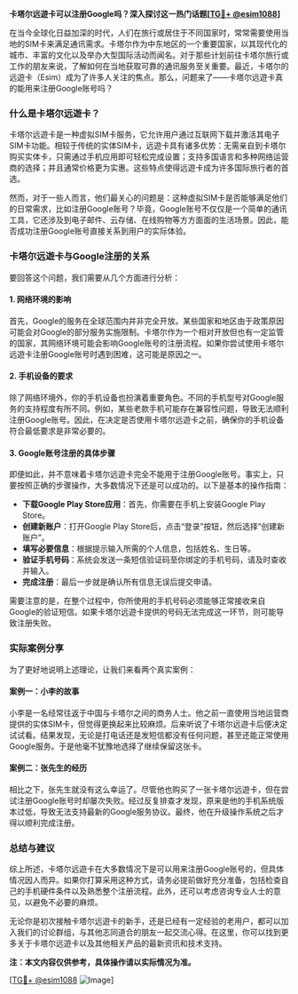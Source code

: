 **卡塔尔远遊卡可以注册Google吗？深入探讨这一热门话题[[TG💪+ @esim1088](https://t.me/s/esim1088)]**

在当今全球化日益加深的时代，人们在旅行或居住于不同国家时，常常需要使用当地的SIM卡来满足通讯需求。卡塔尔作为中东地区的一个重要国家，以其现代化的城市、丰富的文化以及举办大型国际活动而闻名。对于那些计划前往卡塔尔旅行或工作的朋友来说，了解如何在当地获取可靠的通讯服务至关重要。最近，卡塔尔的远遊卡（Esim）成为了许多人关注的焦点。那么，问题来了——卡塔尔远遊卡真的能用来注册Google账号吗？

### 什么是卡塔尔远遊卡？

卡塔尔远遊卡是一种虚拟SIM卡服务，它允许用户通过互联网下载并激活其电子SIM卡功能。相较于传统的实体SIM卡，远遊卡具有诸多优势：无需亲自到卡塔尔购买实体卡，只需通过手机应用即可轻松完成设置；支持多国语言和多种网络运营商的选择；并且通常价格更为实惠。这些特点使得远遊卡成为许多国际旅行者的首选。

然而，对于一些人而言，他们最关心的问题是：这种虚拟SIM卡是否能够满足他们的日常需求，比如注册Google账号？毕竟，Google账号不仅仅是一个简单的通讯工具，它还涉及到电子邮件、云存储、在线购物等方方面面的生活场景。因此，能否成功注册Google账号直接关系到用户的实际体验。

### 卡塔尔远遊卡与Google注册的关系

要回答这个问题，我们需要从几个方面进行分析：

#### 1. 网络环境的影响
首先，Google的服务在全球范围内并非完全开放。某些国家和地区由于政策原因可能会对Google的部分服务实施限制。卡塔尔作为一个相对开放但也有一定监管的国家，其网络环境可能会影响Google账号的注册流程。如果你尝试使用卡塔尔远遊卡注册Google账号时遇到困难，这可能是原因之一。

#### 2. 手机设备的要求
除了网络环境外，你的手机设备也扮演着重要角色。不同的手机型号对Google服务的支持程度有所不同。例如，某些老款手机可能存在兼容性问题，导致无法顺利注册Google账号。因此，在决定是否使用卡塔尔远遊卡之前，确保你的手机设备符合最低要求是非常必要的。

#### 3. Google账号注册的具体步骤
即便如此，并不意味着卡塔尔远遊卡完全不能用于注册Google账号。事实上，只要按照正确的步骤操作，大多数情况下还是可以成功的。以下是基本的操作指南：

- **下载Google Play Store应用**：首先，你需要在手机上安装Google Play Store。
- **创建新账户**：打开Google Play Store后，点击“登录”按钮，然后选择“创建新账户”。
- **填写必要信息**：根据提示输入所需的个人信息，包括姓名、生日等。
- **验证手机号码**：系统会发送一条短信验证码至你绑定的手机号码，请及时查收并输入。
- **完成注册**：最后一步就是确认所有信息无误后提交申请。

需要注意的是，在整个过程中，你所使用的手机号码必须能够正常接收来自Google的验证短信。如果卡塔尔远遊卡提供的号码无法完成这一环节，则可能导致注册失败。

### 实际案例分享

为了更好地说明上述理论，让我们来看两个真实案例：

#### 案例一：小李的故事
小李是一名经常往返于中国与卡塔尔之间的商务人士。他之前一直使用当地运营商提供的实体SIM卡，但觉得更换起来比较麻烦。后来听说了卡塔尔远遊卡后便决定试试看。结果发现，无论是打电话还是发短信都没有任何问题，甚至还能正常使用Google服务。于是他毫不犹豫地选择了继续保留这张卡。

#### 案例二：张先生的经历
相比之下，张先生就没有这么幸运了。尽管他也购买了一张卡塔尔远遊卡，但在尝试注册Google账号时却屡次失败。经过反复排查才发现，原来是他的手机系统版本过低，导致无法支持最新的Google服务协议。最终，他在升级操作系统之后才得以顺利完成注册。

### 总结与建议

综上所述，卡塔尔远遊卡在大多数情况下是可以用来注册Google账号的，但具体情况因人而异。如果你打算采用这种方式，请务必提前做好充分准备，包括检查自己的手机硬件条件以及熟悉整个注册流程。此外，还可以考虑咨询专业人士的意见，以避免不必要的麻烦。

无论你是初次接触卡塔尔远遊卡的新手，还是已经有一定经验的老用户，都可以加入我们的讨论群组，与其他志同道合的朋友一起交流心得。在这里，你可以找到更多关于卡塔尔远遊卡以及其他相关产品的最新资讯和技术支持。

**注：本文内容仅供参考，具体操作请以实际情况为准。**

[[TG💪+ @esim1088](https://t.me/s/esim1088) ![Image](https://i.postimg.cc/4NQfJmqS/Snipaste-2025-05-13-00-14-12.png)]